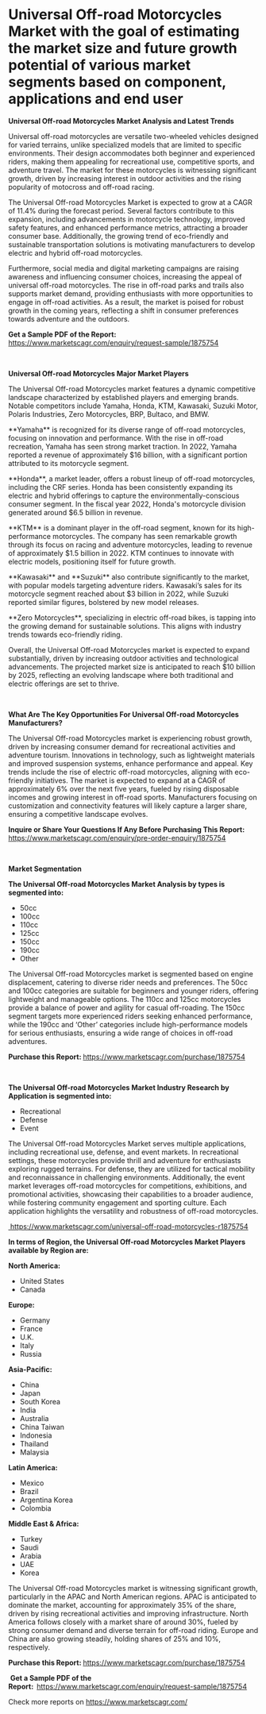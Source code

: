 <p><h1>Universal Off-road Motorcycles Market with the goal of estimating the market size and future growth potential of various market segments based on component, applications and end user</h1></p><p><strong>Universal Off-road Motorcycles Market Analysis and Latest Trends</strong></p>
<p><p>Universal off-road motorcycles are versatile two-wheeled vehicles designed for varied terrains, unlike specialized models that are limited to specific environments. Their design accommodates both beginner and experienced riders, making them appealing for recreational use, competitive sports, and adventure travel. The market for these motorcycles is witnessing significant growth, driven by increasing interest in outdoor activities and the rising popularity of motocross and off-road racing.</p><p>The Universal Off-road Motorcycles Market is expected to grow at a CAGR of 11.4% during the forecast period. Several factors contribute to this expansion, including advancements in motorcycle technology, improved safety features, and enhanced performance metrics, attracting a broader consumer base. Additionally, the growing trend of eco-friendly and sustainable transportation solutions is motivating manufacturers to develop electric and hybrid off-road motorcycles.</p><p>Furthermore, social media and digital marketing campaigns are raising awareness and influencing consumer choices, increasing the appeal of universal off-road motorcycles. The rise in off-road parks and trails also supports market demand, providing enthusiasts with more opportunities to engage in off-road activities. As a result, the market is poised for robust growth in the coming years, reflecting a shift in consumer preferences towards adventure and the outdoors.</p></p>
<p><strong>Get a Sample PDF of the Report:&nbsp;</strong> <a href="https://www.marketscagr.com/enquiry/request-sample/1875754?utm_campaign=3016&utm_medium=2&utm_source=Github&utm_content=ia&utm_term=31032025&utm_id=universal-off-road-motorcycles">https://www.marketscagr.com/enquiry/request-sample/1875754</a></p>
<p>&nbsp;</p>
<p><strong>Universal Off-road Motorcycles Major Market Players</strong></p>
<p><p>The Universal Off-road Motorcycles market features a dynamic competitive landscape characterized by established players and emerging brands. Notable competitors include Yamaha, Honda, KTM, Kawasaki, Suzuki Motor, Polaris Industries, Zero Motorcycles, BRP, Bultaco, and BMW.</p><p>**Yamaha** is recognized for its diverse range of off-road motorcycles, focusing on innovation and performance. With the rise in off-road recreation, Yamaha has seen strong market traction. In 2022, Yamaha reported a revenue of approximately $16 billion, with a significant portion attributed to its motorcycle segment.</p><p>**Honda**, a market leader, offers a robust lineup of off-road motorcycles, including the CRF series. Honda has been consistently expanding its electric and hybrid offerings to capture the environmentally-conscious consumer segment. In the fiscal year 2022, Honda's motorcycle division generated around $6.5 billion in revenue.</p><p>**KTM** is a dominant player in the off-road segment, known for its high-performance motorcycles. The company has seen remarkable growth through its focus on racing and adventure motorcycles, leading to revenue of approximately $1.5 billion in 2022. KTM continues to innovate with electric models, positioning itself for future growth.</p><p>**Kawasaki** and **Suzuki** also contribute significantly to the market, with popular models targeting adventure riders. Kawasaki’s sales for its motorcycle segment reached about $3 billion in 2022, while Suzuki reported similar figures, bolstered by new model releases.</p><p>**Zero Motorcycles**, specializing in electric off-road bikes, is tapping into the growing demand for sustainable solutions. This aligns with industry trends towards eco-friendly riding.</p><p>Overall, the Universal Off-road Motorcycles market is expected to expand substantially, driven by increasing outdoor activities and technological advancements. The projected market size is anticipated to reach $10 billion by 2025, reflecting an evolving landscape where both traditional and electric offerings are set to thrive.</p></p>
<p>&nbsp;</p>
<p><strong>What Are The Key Opportunities For Universal Off-road Motorcycles Manufacturers?</strong></p>
<p><p>The Universal Off-road Motorcycles market is experiencing robust growth, driven by increasing consumer demand for recreational activities and adventure tourism. Innovations in technology, such as lightweight materials and improved suspension systems, enhance performance and appeal. Key trends include the rise of electric off-road motorcycles, aligning with eco-friendly initiatives. The market is expected to expand at a CAGR of approximately 6% over the next five years, fueled by rising disposable incomes and growing interest in off-road sports. Manufacturers focusing on customization and connectivity features will likely capture a larger share, ensuring a competitive landscape evolves.</p></p>
<p><strong>Inquire or Share Your Questions If Any Before Purchasing This Report:</strong> <a href="https://www.marketscagr.com/enquiry/pre-order-enquiry/1875754?utm_campaign=3016&utm_medium=2&utm_source=Github&utm_content=ia&utm_term=31032025&utm_id=universal-off-road-motorcycles">https://www.marketscagr.com/enquiry/pre-order-enquiry/1875754</a></p>
<p>&nbsp;</p>
<p><strong>Market Segmentation</strong></p>
<p><strong>The Universal Off-road Motorcycles Market Analysis by types is segmented into:</strong></p>
<p><ul><li>50cc</li><li>100cc</li><li>110cc</li><li>125cc</li><li>150cc</li><li>190cc</li><li>Other</li></ul></p>
<p><p>The Universal Off-road Motorcycles market is segmented based on engine displacement, catering to diverse rider needs and preferences. The 50cc and 100cc categories are suitable for beginners and younger riders, offering lightweight and manageable options. The 110cc and 125cc motorcycles provide a balance of power and agility for casual off-roading. The 150cc segment targets more experienced riders seeking enhanced performance, while the 190cc and ‘Other’ categories include high-performance models for serious enthusiasts, ensuring a wide range of choices in off-road adventures.</p></p>
<p><strong>Purchase this Report:&nbsp;</strong><a href="https://www.marketscagr.com/purchase/1875754?utm_campaign=3016&utm_medium=2&utm_source=Github&utm_content=ia&utm_term=31032025&utm_id=universal-off-road-motorcycles">https://www.marketscagr.com/purchase/1875754</a></p>
<p>&nbsp;</p>
<p><strong>The Universal Off-road Motorcycles Market Industry Research by Application is segmented into:</strong></p>
<p><ul><li>Recreational</li><li>Defense</li><li>Event</li></ul></p>
<p><p>The Universal Off-road Motorcycles Market serves multiple applications, including recreational use, defense, and event markets. In recreational settings, these motorcycles provide thrill and adventure for enthusiasts exploring rugged terrains. For defense, they are utilized for tactical mobility and reconnaissance in challenging environments. Additionally, the event market leverages off-road motorcycles for competitions, exhibitions, and promotional activities, showcasing their capabilities to a broader audience, while fostering community engagement and sporting culture. Each application highlights the versatility and robustness of off-road motorcycles.</p></p>
<p><a href="https://www.marketscagr.com/universal-off-road-motorcycles-r1875754?utm_campaign=3016&utm_medium=2&utm_source=Github&utm_content=ia&utm_term=31032025&utm_id=universal-off-road-motorcycles">&nbsp;https://www.marketscagr.com/universal-off-road-motorcycles-r1875754</a></p>
<p><strong>In terms of Region, the Universal Off-road Motorcycles Market Players available by Region are:</strong></p>
<p>
    <p> <strong> North America: </strong>
        <ul>
            <li>United States</li>
            <li>Canada</li>
        </ul>
        </p> 
    <p> <strong> Europe: </strong>
        <ul>
            <li>Germany</li>
            <li>France</li>
            <li>U.K.</li>
            <li>Italy</li>
            <li>Russia</li>
        </ul>
        </p> 
    <p> <strong> Asia-Pacific: </strong>
        <ul>
            <li>China</li>
            <li>Japan</li>
            <li>South Korea</li>
            <li>India</li>
            <li>Australia</li>
            <li>China Taiwan</li>
            <li>Indonesia</li>
            <li>Thailand</li>
            <li>Malaysia</li>
        </ul>
        </p> 
    <p> <strong> Latin America: </strong>
        <ul>
            <li>Mexico</li>
            <li>Brazil</li>
            <li>Argentina Korea</li>
            <li>Colombia</li>
        </ul>
        </p> 
    <p> <strong> Middle East & Africa: </strong>
        <ul>
            <li>Turkey</li>
            <li>Saudi</li>
            <li>Arabia</li>
            <li>UAE</li>
            <li>Korea</li>
        </ul>
    </p>
    </p>
<p><p>The Universal Off-road Motorcycles market is witnessing significant growth, particularly in the APAC and North American regions. APAC is anticipated to dominate the market, accounting for approximately 35% of the share, driven by rising recreational activities and improving infrastructure. North America follows closely with a market share of around 30%, fueled by strong consumer demand and diverse terrain for off-road riding. Europe and China are also growing steadily, holding shares of 25% and 10%, respectively.</p></p>
<p><strong>Purchase this Report: </strong><a href="https://www.marketscagr.com/purchase/1875754?utm_campaign=3016&utm_medium=2&utm_source=Github&utm_content=ia&utm_term=31032025&utm_id=universal-off-road-motorcycles">https://www.marketscagr.com/purchase/1875754</a></p>
<p>&nbsp;<strong>Get a Sample PDF of the Report:&nbsp;&nbsp;</strong><a href="https://www.marketscagr.com/enquiry/request-sample/1875754?utm_campaign=3016&utm_medium=2&utm_source=Github&utm_content=ia&utm_term=31032025&utm_id=universal-off-road-motorcycles">https://www.marketscagr.com/enquiry/request-sample/1875754</a></p>
<p><strong></strong></p>
<p>Check more reports on <a href="https://www.marketscagr.com/?utm_campaign=3016&utm_medium=2&utm_source=Github&utm_content=ia&utm_term=31032025&utm_id=universal-off-road-motorcycles">https://www.marketscagr.com/</a></p>